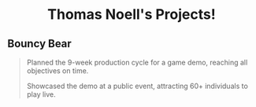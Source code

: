 <h1 align="center">Thomas Noell's Projects!</h1>
<h2>Bouncy Bear</h2> 

> Planned the 9-week production cycle for a game demo, reaching all objectives on time. 
>
> Showcased the demo at a public event, attracting 60+ individuals to play live.
